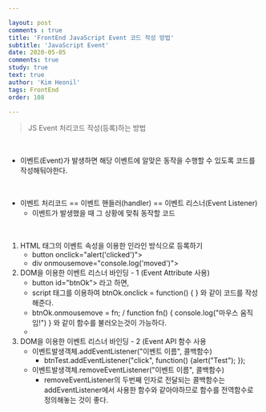 ```yaml
---

layout: post
comments : true
title: 'FrontEnd JavaScript Event 코드 작성 방법'
subtitle: 'JavaScript Event'
date: 2020-05-05
comments: true
study: true
text: true
author: 'Kim Heonil'
tags: FrontEnd
order: 108

---
```


> JS Event 처리코드 작성(등록)하는 방법

<br>

- 이벤트(Event)가 발생하면 해당 이벤트에 알맞은 동작을 수행할 수 있도록 코드를 작성해둬야한다.

<br>

- 이벤트 처리코드 == 이벤트 핸들러(handler) == 이벤트 리스너(Event Listener)
  - 이벤트가 발생했을 때 그 상황에 맞춰 동작할 코드

<br>

1. HTML 태그의 이벤트 속성을 이용한 인라인 방식으로 등록하기
   - button onclick="alert('clicked')">
   - div onmousemove="console.log('moved')">
2. DOM을 이용한 이벤트 리스너 바인딩 - 1 (Event Attribute 사용)
   - button id="btnOk"> 라고 하면,
   - script 태그를 이용하여 btnOk.onclick = function() { } 와 같이 코드를 작성해준다.
   - btnOk.onmousemove = fn; / function fn() { console.log("마우스 움직임!") } 와 같이 함수를 불러오는것이 가능하다.
   - 
3. DOM을 이용한 이벤트 리스너 바인딩 - 2 (Event API 함수 사용
   - 이벤트발생객체.addEventListener("이벤트 이름", 콜백함수)
     - btnTest.addEventListener("click", function() {alert("Test"); });
   - 이벤트발생객체.removeEventListener("이벤트 이름", 콜백함수)
     - removeEventListener의 두번째 인자로 전달되는 콜백함수는 addEventListener에서 사용한 함수와 같아야하므로 함수를 전역함수로 정의해놓는 것이 좋다.

<br><br>